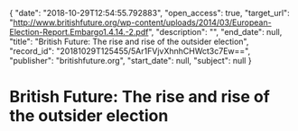 {
  "date": "2018-10-29T12:54:55.792883", 
  "open_access": true, 
  "target_url": "http://www.britishfuture.org/wp-content/uploads/2014/03/European-Election-Report.Embargo1.4.14.-2.pdf", 
  "description": "", 
  "end_date": null, 
  "title": "British Future: The rise and rise of the outsider election", 
  "record_id": "20181029T125455/5Ar1FVjvXhnhCHWct3c7Ew==", 
  "publisher": "britishfuture.org", 
  "start_date": null, 
  "subject": null
}

# British Future: The rise and rise of the outsider election

